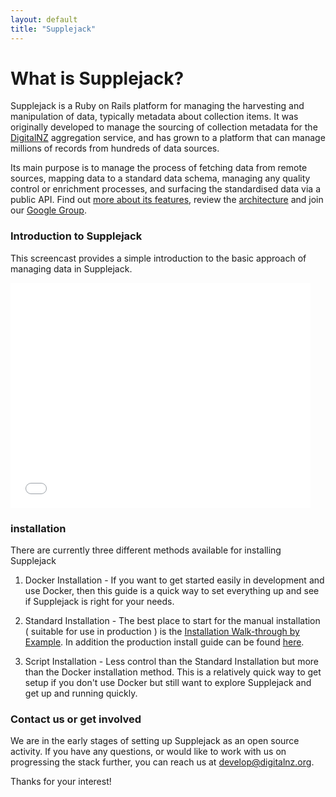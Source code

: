 ```yaml
---
layout: default
title: "Supplejack"
---
```

# What is Supplejack?

Supplejack is a Ruby on Rails platform for managing the harvesting and manipulation of data, typically metadata about collection items. It was originally developed to manage the sourcing of collection metadata for the [DigitalNZ](http://www.digitalnz.org/) aggregation service, and has grown to a platform that can manage millions of records from hundreds of data sources.

Its main purpose is to manage the process of fetching data from remote sources, mapping data to a standard data schema, managing any quality control or enrichment processes, and surfacing the standardised data via a public API. Find out [more about its features](/supplejack/about.html),  review the [architecture](/supplejack/architecture.html) and join our [Google Group](https://groups.google.com/forum/?hl=en#!forum/supplejack).

### Introduction to Supplejack

This screencast provides a simple introduction to the basic approach of managing data in Supplejack.

<iframe width="480" height="360" src="//www.youtube.com/embed/MLUURxcfcLc?rel=0" frameborder="0" allowfullscreen></iframe>

### installation

There are currently three different methods available for installing Supplejack

1. Docker Installation - If you want to get started easily in development and use Docker, then this guide is a quick way to set everything up and see if Supplejack is
right for your needs.

2. Standard Installation - The best place to start for the manual installation ( suitable for use in production ) is the [Installation Walk-through by Example](/supplejack/start/installation-walk-through-by-example). In addition the production install guide can be found [here](/supplejack/start/production-install.html).

3. Script Installation - Less control than the Standard Installation but more than the Docker installation method. This is a relatively quick way to get setup if you don't use
Docker but still want to explore Supplejack and get up and running quickly.

### Contact us or get involved

We are in the early stages of setting up Supplejack as an open source activity. If you have any questions, or would like to work with us on progressing the stack further, you can reach us at [develop@digitalnz.org](mailto:develop@digitalnz.org).

Thanks for your interest!
